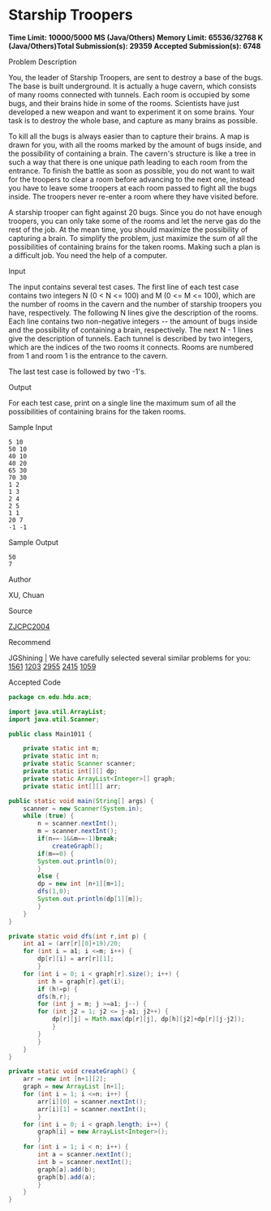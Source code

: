 # Starship Troopers

**Time Limit: 10000/5000 MS (Java/Others)    Memory Limit: 65536/32768 K (Java/Others)Total Submission(s): 29359    Accepted Submission(s): 6748**

Problem Description

You, the leader of Starship Troopers, are sent to destroy a base of the bugs. The base is built underground. It is actually a huge cavern, which consists of many rooms connected with tunnels. Each room is occupied by some bugs, and their brains hide in some of the rooms. Scientists have just developed a new weapon and want to experiment it on some brains. Your task is to destroy the whole base, and capture as many brains as possible.

To kill all the bugs is always easier than to capture their brains. A map is drawn for you, with all the rooms marked by the amount of bugs inside, and the possibility of containing a brain. The cavern's structure is like a tree in such a way that there is one unique path leading to each room from the entrance. To finish the battle as soon as possible, you do not want to wait for the troopers to clear a room before advancing to the next one, instead you have to leave some troopers at each room passed to fight all the bugs inside. The troopers never re-enter a room where they have visited before.

A starship trooper can fight against 20 bugs. Since you do not have enough troopers, you can only take some of the rooms and let the nerve gas do the rest of the job. At the mean time, you should maximize the possibility of capturing a brain. To simplify the problem, just maximize the sum of all the possibilities of containing brains for the taken rooms. Making such a plan is a difficult job. You need the help of a computer.

 



Input

The input contains several test cases. The first line of each test case contains two integers N (0 < N <= 100) and M (0 <= M <= 100), which are the number of rooms in the cavern and the number of starship troopers you have, respectively. The following N lines give the description of the rooms. Each line contains two non-negative integers -- the amount of bugs inside and the possibility of containing a brain, respectively. The next N - 1 lines give the description of tunnels. Each tunnel is described by two integers, which are the indices of the two rooms it connects. Rooms are numbered from 1 and room 1 is the entrance to the cavern.

The last test case is followed by two -1's.

 



Output

For each test case, print on a single line the maximum sum of all the possibilities of containing brains for the taken rooms.

 



Sample Input

```
5 10
50 10
40 10
40 20
65 30
70 30
1 2
1 3
2 4
2 5
1 1
20 7
-1 -1
```

 



Sample Output

```
50
7
```

 



Author

XU, Chuan

 



Source

[ZJCPC2004](http://acm.hdu.edu.cn/search.php?field=problem&key=ZJCPC2004&source=1&searchmode=source)

 



Recommend

JGShining   |   We have carefully selected several similar problems for you:  [1561](http://acm.hdu.edu.cn/showproblem.php?pid=1561) [1203](http://acm.hdu.edu.cn/showproblem.php?pid=1203) [2955](http://acm.hdu.edu.cn/showproblem.php?pid=2955) [2415](http://acm.hdu.edu.cn/showproblem.php?pid=2415) [1059](http://acm.hdu.edu.cn/showproblem.php?pid=1059) 





Accepted Code

```java
package cn.edu.hdu.acm;

import java.util.ArrayList;
import java.util.Scanner;

public class Main1011 {

	private static int m;
	private static int n;
	private static Scanner scanner;
	private static int[][] dp;
	private static ArrayList<Integer>[] graph;
	private static int[][] arr;

public static void main(String[] args) {
	scanner = new Scanner(System.in);
	while (true) {
		n = scanner.nextInt();
		m = scanner.nextInt();
		if(n==-1&&m==-1)break;
			createGraph();
		if(m==0) {
		System.out.println(0);
		}
		else {
		dp = new int [n+1][m+1];
		dfs(1,0);
		System.out.println(dp[1][m]);
		}
	}
}

private static void dfs(int r,int p) {
	int a1 = (arr[r][0]+19)/20;
	for (int i = a1; i <=m; i++) {
		dp[r][i] = arr[r][1];
		}
	for (int i = 0; i < graph[r].size(); i++) {
		int h = graph[r].get(i);
		if (h!=p) {
		dfs(h,r);
		for (int j = m; j >=a1; j--) {
		for (int j2 = 1; j2 <= j-a1; j2++) {
			dp[r][j] = Math.max(dp[r][j], dp[h][j2]+dp[r][j-j2]);
			}
		}
		}
	}
}

private static void createGraph() {
	arr = new int [n+1][2];
	graph = new ArrayList [n+1];
	for (int i = 1; i <=n; i++) {
		arr[i][0] = scanner.nextInt();
		arr[i][1] = scanner.nextInt();
		}
	for (int i = 0; i < graph.length; i++) {
		graph[i] = new ArrayList<Integer>();
		}
	for (int i = 1; i < n; i++) {
		int a = scanner.nextInt();
		int b = scanner.nextInt();
		graph[a].add(b);
		graph[b].add(a);
		}
	}
}
```







